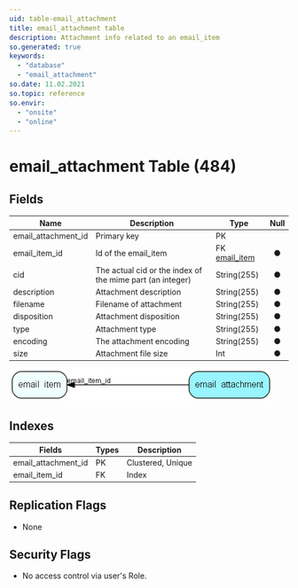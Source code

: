 ```yaml
---
uid: table-email_attachment
title: email_attachment table
description: Attachment info related to an email_item
so.generated: true
keywords:
  - "database"
  - "email_attachment"
so.date: 11.02.2021
so.topic: reference
so.envir:
  - "onsite"
  - "online"
---
```


# email\_attachment Table (484)

## Fields

| Name | Description | Type | Null |
|------|-------------|------|:----:|
|email\_attachment\_id|Primary key|PK| |
|email\_item\_id|Id of the email_item|FK [email_item](email-item.md)|&#x25CF;|
|cid|The actual cid or the index of the mime part (an integer)|String(255)|&#x25CF;|
|description|Attachment description|String(255)|&#x25CF;|
|filename|Filename of attachment|String(255)|&#x25CF;|
|disposition|Attachment disposition|String(255)|&#x25CF;|
|type|Attachment type|String(255)|&#x25CF;|
|encoding|The attachment encoding|String(255)|&#x25CF;|
|size|Attachment file size|Int|&#x25CF;|


![email_attachment table relationship diagram](./media/email_attachment.png)

## Indexes

| Fields | Types | Description |
|--------|-------|-------------|
|email\_attachment\_id |PK |Clustered, Unique |
|email\_item\_id |FK |Index |

## Replication Flags

* None

## Security Flags

* No access control via user's Role.

